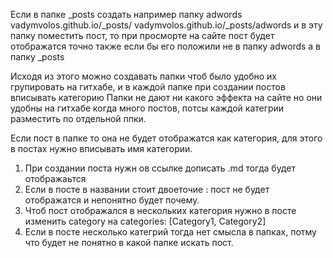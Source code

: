 Если в папке _posts создать например папку adwords
vadymvolos.github.io/_posts/
vadymvolos.github.io/_posts/adwords
и в эту папку поместить пост, то при просморте на сайте пост будет отображатся 
точно также если бы его положили не в папку adwords а в папку _posts

Исходя из этого можно создавать папки чтоб было удобно их групировать на гитхабе, и в каждой папке при создании постов вписывать категорию
Папки не дают ни какого эффекта на сайте но они удобны на гитхабе когда много постов, потсы каждой категрии разместить по отдельной ппки.

Если пост в папке то она не будет отображатся как категория, для этого в постах нужно вписывать имя категории.

1. При создании поста нужн ов ссылке дописать .md тогда будет отображаьтся
2. Если в посте в названии стоит двоеточие : пост не будет отображатся и непонятно будет почему.
3. Чтоб пост отображался в нескольких категория нужно в посте изменить category на categories: [Category1, Category2]
4. Если в посте несколько категрий тогда нет смысла в папках, потму что будет не понятно в какой папке искать пост.
